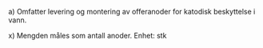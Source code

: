 a) Omfatter levering og montering av offeranoder for katodisk beskyttelse i vann.

x) Mengden måles som antall anoder. Enhet: stk

